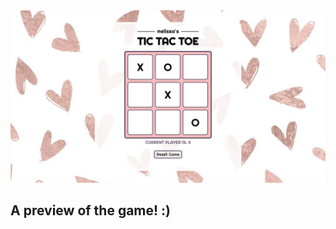 <img src="/src/assets/images/tic-tac-toe.png" alt="Screenshot of tic-tac-toe"/>

<h2>A preview of the game! :)</h2>

